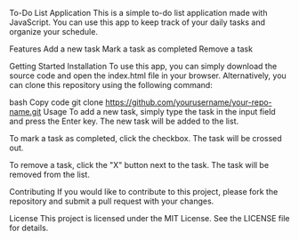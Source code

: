 To-Do List Application
This is a simple to-do list application made with JavaScript. You can use this app to keep track of your daily tasks and organize your schedule.

Features
Add a new task
Mark a task as completed
Remove a task

Getting Started
Installation
To use this app, you can simply download the source code and open the index.html file in your browser. Alternatively, you can clone this repository using the following command:

bash
Copy code
git clone https://github.com/yourusername/your-repo-name.git
Usage
To add a new task, simply type the task in the input field and press the Enter key. The new task will be added to the list.

To mark a task as completed, click the checkbox. The task will be crossed out.

To remove a task, click the "X" button next to the task. The task will be removed from the list.

Contributing
If you would like to contribute to this project, please fork the repository and submit a pull request with your changes.

License
This project is licensed under the MIT License. See the LICENSE file for details.
